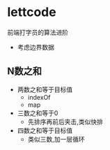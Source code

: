 # lettcode
前端打字员的算法进阶
- 考虑边界数据
## N数之和
- 两数之和等于目标值
  - indexOf
  - map
- 三数之和等于0
  - 先排序再前后夹击,类似快排
- 四数之和等于目标值
  - 类似三数,加一层循环